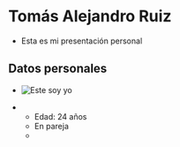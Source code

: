 # Tomás Alejandro Ruiz
- Esta es mi presentación personal

## Datos personales

+ ![Este soy yo]()

+ - Edad: 24 años
  - En pareja
  -  
